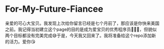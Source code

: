 # For-My-Future-Fiancee
亲爱的可心大宝贝。我发现上次给你留言已经是七个月前了，那应该是你快来美国之前。我记得当初建立这个page的目的是成为爱宝贝的优秀程序员👨🏻‍💻，但貌似两个目标都没有完美完成😅于是，今天我又回来了。我将准备给这个repo添加新的活力。爱你😘
